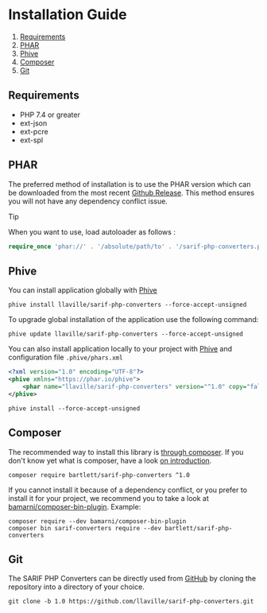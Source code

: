 <!-- markdownlint-disable MD013 -->
# Installation Guide

1. [Requirements](#requirements)
2. [PHAR](#phar)
3. [Phive](#phive)
4. [Composer](#composer)
5. [Git](#git)

## Requirements

* PHP 7.4 or greater
* ext-json
* ext-pcre
* ext-spl

## PHAR

The preferred method of installation is to use the PHAR version which can be downloaded from the most recent
[Github Release][releases]. This method ensures you will not have any dependency conflict issue.

> [!TIP]
>
> When you want to use, load autoloader as follows :
>
> ```php
> require_once 'phar://' . '/absolute/path/to' . '/sarif-php-converters.phar/vendor/autoload.php';
> ```

## Phive

You can install application globally with [Phive][phive]

```shell
phive install llaville/sarif-php-converters --force-accept-unsigned
```

To upgrade global installation of the application use the following command:

```shell
phive update llaville/sarif-php-converters --force-accept-unsigned
```

You can also install application locally to your project with [Phive][phive] and configuration file `.phive/phars.xml`

```xml
<?xml version="1.0" encoding="UTF-8"?>
<phive xmlns="https://phar.io/phive">
    <phar name="llaville/sarif-php-converters" version="^1.0" copy="false" />
</phive>
```

```shell
phive install --force-accept-unsigned
```

## Composer

The recommended way to install this library is [through composer][composer].
If you don't know yet what is composer, have a look [on introduction][composer-intro].

```shell
composer require bartlett/sarif-php-converters ^1.0
```

If you cannot install it because of a dependency conflict, or you prefer to install it for your project, we recommend
you to take a look at [bamarni/composer-bin-plugin][bamarni/composer-bin-plugin]. Example:

```shell
composer require --dev bamarni/composer-bin-plugin
composer bin sarif-converters require --dev bartlett/sarif-php-converters
```

## Git

The SARIF PHP Converters can be directly used from [GitHub][github-repo] by cloning the repository into a directory of your choice.

```shell
git clone -b 1.0 https://github.com/llaville/sarif-php-converters.git
```

[releases]: https://github.com/llaville/sarif-php-converters/releases/
[composer]: https://getcomposer.org
[composer-intro]: http://getcomposer.org/doc/00-intro.md
[bamarni/composer-bin-plugin]: https://github.com/bamarni/composer-bin-plugin
[github-repo]: https://github.com/llaville/sarif-php-converters.git
[phive]: https://github.com/phar-io/phive

